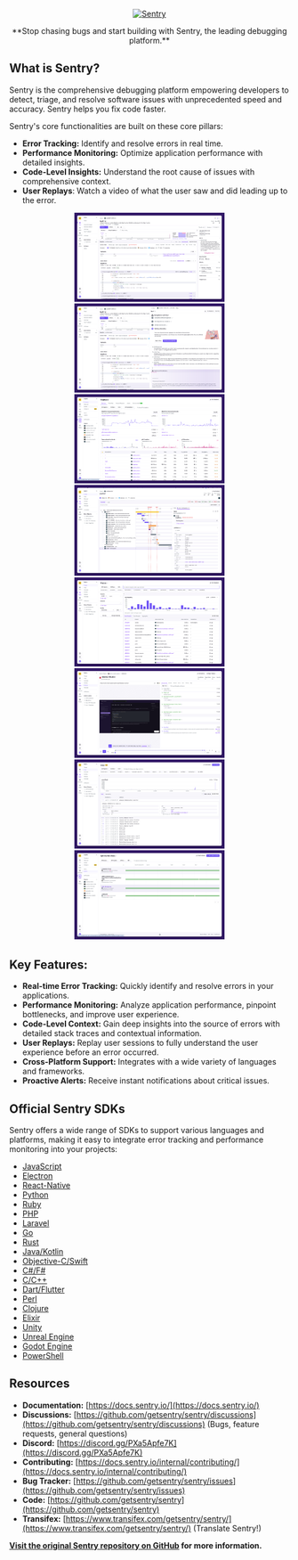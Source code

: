 <p align="center">
  <a href="https://sentry.io/?utm_source=github&utm_medium=logo" target="_blank">
    <img src="https://sentry-brand.storage.googleapis.com/sentry-wordmark-dark-280x84.png" alt="Sentry" width="280" height="84" />
  </a>
</p>
<p align="center">
  **Stop chasing bugs and start building with Sentry, the leading debugging platform.**
</p>

## What is Sentry?

Sentry is the comprehensive debugging platform empowering developers to detect, triage, and resolve software issues with unprecedented speed and accuracy. Sentry helps you fix code faster.

Sentry's core functionalities are built on these core pillars:

*   **Error Tracking:** Identify and resolve errors in real time.
*   **Performance Monitoring:** Optimize application performance with detailed insights.
*   **Code-Level Insights:** Understand the root cause of issues with comprehensive context.
*   **User Replays**: Watch a video of what the user saw and did leading up to the error.

<p align="center">
  <img src="https://github.com/getsentry/sentry/raw/master/.github/screenshots/issue-details.png" width="270" alt="Issue Details"/>
  <img src="https://github.com/getsentry/sentry/raw/master/.github/screenshots/seer.png" width="270" alt="Seer"/>
  <img src="https://github.com/getsentry/sentry/raw/master/.github/screenshots/insights.png" width="270" alt="Insights"/>
  <img src="https://github.com/getsentry/sentry/raw/master/.github/screenshots/traces.png" width="270" alt="Traces"/>
  <img src="https://github.com/getsentry/sentry/raw/master/.github/screenshots/trace-explorer.png" width="270" alt="Trace Explorer"/>
  <img src="https://github.com/getsentry/sentry/raw/master/.github/screenshots/replays.png" width="270" alt="Replays"/>
  <img src="https://github.com/getsentry/sentry/raw/master/.github/screenshots/logs.png" width="270" alt="Logs"/>
  <img src="https://github.com/getsentry/sentry/raw/master/.github/screenshots/uptime.png" width="270" alt="Uptime"/>
</p>

## Key Features:

*   **Real-time Error Tracking:** Quickly identify and resolve errors in your applications.
*   **Performance Monitoring:** Analyze application performance, pinpoint bottlenecks, and improve user experience.
*   **Code-Level Context:** Gain deep insights into the source of errors with detailed stack traces and contextual information.
*   **User Replays:** Replay user sessions to fully understand the user experience before an error occurred.
*   **Cross-Platform Support:** Integrates with a wide variety of languages and frameworks.
*   **Proactive Alerts:** Receive instant notifications about critical issues.

## Official Sentry SDKs

Sentry offers a wide range of SDKs to support various languages and platforms, making it easy to integrate error tracking and performance monitoring into your projects:

*   [JavaScript](https://github.com/getsentry/sentry-javascript)
*   [Electron](https://github.com/getsentry/sentry-electron/)
*   [React-Native](https://github.com/getsentry/sentry-react-native)
*   [Python](https://github.com/getsentry/sentry-python)
*   [Ruby](https://github.com/getsentry/sentry-ruby)
*   [PHP](https://github.com/getsentry/sentry-php)
*   [Laravel](https://github.com/getsentry/sentry-laravel)
*   [Go](https://github.com/getsentry/sentry-go)
*   [Rust](https://github.com/getsentry/sentry-rust)
*   [Java/Kotlin](https://github.com/getsentry/sentry-java)
*   [Objective-C/Swift](https://github.com/getsentry/sentry-cocoa)
*   [C\#/F\#](https://github.com/getsentry/sentry-dotnet)
*   [C/C++](https://github.com/getsentry/sentry-native)
*   [Dart/Flutter](https://github.com/getsentry/sentry-dart)
*   [Perl](https://github.com/getsentry/perl-raven)
*   [Clojure](https://github.com/getsentry/sentry-clj/)
*   [Elixir](https://github.com/getsentry/sentry-elixir)
*   [Unity](https://github.com/getsentry/sentry-unity)
*   [Unreal Engine](https://github.com/getsentry/sentry-unreal)
*   [Godot Engine](https://github.com/getsentry/sentry-godot)
*   [PowerShell](https://github.com/getsentry/sentry-powershell)

## Resources

*   **Documentation:** [https://docs.sentry.io/](https://docs.sentry.io/)
*   **Discussions:** [https://github.com/getsentry/sentry/discussions](https://github.com/getsentry/sentry/discussions) (Bugs, feature requests, general questions)
*   **Discord:** [https://discord.gg/PXa5Apfe7K](https://discord.gg/PXa5Apfe7K)
*   **Contributing:** [https://docs.sentry.io/internal/contributing/](https://docs.sentry.io/internal/contributing/)
*   **Bug Tracker:** [https://github.com/getsentry/sentry/issues](https://github.com/getsentry/sentry/issues)
*   **Code:** [https://github.com/getsentry/sentry](https://github.com/getsentry/sentry)
*   **Transifex:** [https://www.transifex.com/getsentry/sentry/](https://www.transifex.com/getsentry/sentry/) (Translate Sentry!)

**[Visit the original Sentry repository on GitHub](https://github.com/getsentry/sentry) for more information.**